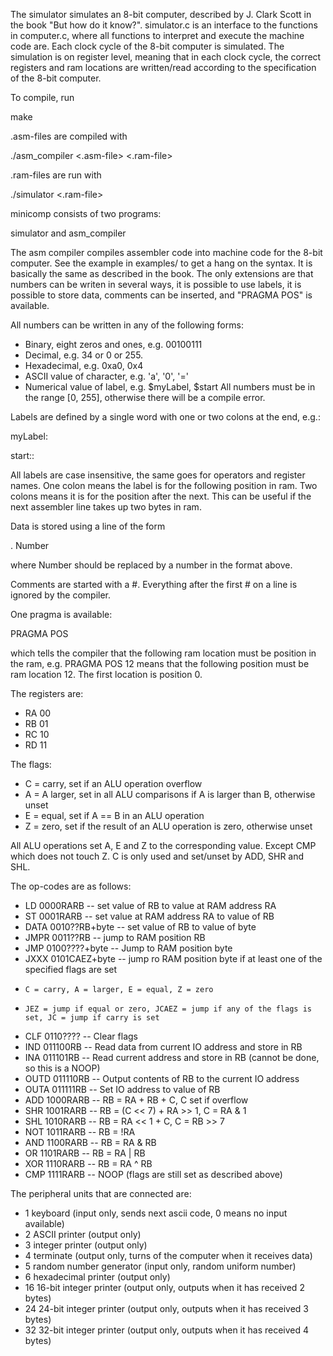 The simulator simulates an 8-bit computer, described by J. Clark Scott in the
book "But how do it know?". simulator.c is an interface to the functions in
computer.c, where all functions to interpret and execute the machine code are.
Each clock cycle of the 8-bit computer is simulated. The simulation is on
register level, meaning that in each clock cycle, the correct registers and ram
locations are written/read according to the specification of the 8-bit
computer.

To compile, run

make

.asm-files are compiled with

./asm\_compiler <.asm-file> <.ram-file>

.ram-files are run with

./simulator <.ram-file>

minicomp consists of two programs:

simulator and asm\_compiler

The asm compiler compiles assembler code into machine code for the 8-bit
computer. See the example in examples/ to get a hang on the syntax. It is
basically the same as described in the book. The only extensions are that
numbers can be writen in several ways, it is possible to use labels, it is
possible to store data, comments can be inserted, and "PRAGMA POS" is
available.

All numbers can be written in any of the following forms:
  * Binary, eight zeros and ones, e.g. 00100111
  * Decimal, e.g. 34 or 0 or 255.
  * Hexadecimal, e.g. 0xa0, 0x4
  * ASCII value of character, e.g. 'a', '0', '='
  * Numerical value of label, e.g. $myLabel, $start
All numbers must be in the range [0, 255], otherwise there will be a compile
error.

Labels are defined by a single word with one or two colons at the end, e.g.:

myLabel:

start::

All labels are case insensitive, the same goes for operators and register
names. One colon means the label is for the following position in ram. Two
colons means it is for the position after the next. This can be useful if the
next assembler line takes up two bytes in ram.

Data is stored using a line of the form

. Number

where Number should be replaced by a number in the format above.

Comments are started with a #. Everything after the first # on a line is
ignored by the compiler.

One pragma is available:

PRAGMA POS <position>

which tells the compiler that the following ram location must be position
<position> in the ram, e.g. PRAGMA POS 12 means that the following position
must be ram location 12. The first location is position 0.

The registers are:
   * RA 00
   * RB 01
   * RC 10
   * RD 11

The flags:
   * C = carry, set if an ALU operation overflow
   * A = A larger, set in all ALU comparisons if A is larger than B, otherwise unset
   * E = equal, set if A == B in an ALU operation
   * Z = zero, set if the result of an ALU operation is zero, otherwise unset

All ALU operations set A, E and Z to the corresponding value.
Except CMP which does not touch Z.
C is only used and set/unset by ADD, SHR and SHL.

The op-codes are as follows:

   * LD   0000RARB      -- set value of RB to value at RAM address RA
   * ST   0001RARB      -- set value at RAM address RA to value of RB
   * DATA 0010??RB+byte -- set value of RB to value of byte
   * JMPR 0011??RB      -- jump to RAM position RB
   * JMP  0100????+byte -- Jump to RAM position byte
   * JXXX 0101CAEZ+byte -- jump ro RAM position byte if at least one of the specified flags are set
   *     C = carry, A = larger, E = equal, Z = zero
   *     JEZ = jump if equal or zero, JCAEZ = jump if any of the flags is set, JC = jump if carry is set
   * CLF  0110????      -- Clear flags
   * IND  011100RB      -- Read data from current IO address and store in RB
   * INA  011101RB      -- Read current address and store in RB (cannot be done, so this is a NOOP)
   * OUTD 011110RB      -- Output contents of RB to the current IO address
   * OUTA 011111RB      -- Set IO address to value of RB
   * ADD  1000RARB      -- RB = RA + RB + C, C set if overflow
   * SHR  1001RARB      -- RB = (C << 7) + RA >> 1, C = RA & 1
   * SHL  1010RARB      -- RB = RA << 1 + C, C = RB >> 7
   * NOT  1011RARB      -- RB = !RA
   * AND  1100RARB      -- RB = RA & RB
   * OR   1101RARB      -- RB = RA | RB
   * XOR  1110RARB      -- RB = RA ^ RB
   * CMP  1111RARB      -- NOOP (flags are still set as described above)

The peripheral units that are connected are:

   * 1   keyboard (input only, sends next ascii code, 0 means no input available)
   * 2   ASCII printer (output only)
   * 3   integer printer (output only)
   * 4   terminate (output only, turns of the computer when it receives data)
   * 5   random number generator (input only, random uniform number)
   * 6   hexadecimal printer (output only)
   * 16  16-bit integer printer (output only, outputs when it has received 2 bytes)
   * 24  24-bit integer printer (output only, outputs when it has received 3 bytes)
   * 32  32-bit integer printer (output only, outputs when it has received 4 bytes)

